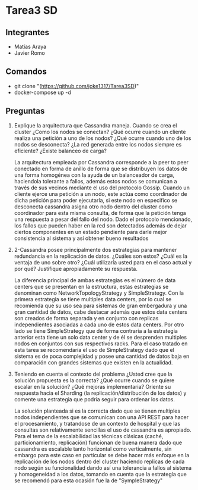 # Tarea3 SD

## Integrantes 


- Matías Araya
- Javier Romo


## Comandos 


- git clone "(https://github.com/joke1317/Tarea3SD)"
- docker-compose up -d



## Preguntas

1. Explique la arquitectura que Cassandra maneja. Cuando se crea el cluster ¿Como los nodos se conectan? 
¿Qué ocurre cuando un cliente realiza una petición a uno de los nodos? ¿Qué ocurre cuando uno de los nodos se desconecta? 
¿La red generada entre los nodos siempre es eficiente? ¿Existe balanceo de carga?

    La arquitectura empleada por Cassandra corresponde a la peer to peer conectado en forma de anillo de forma que se distribuyen los datos de una forma 
    homogénea con la ayuda de un balanceador de carga, haciendola tolerante a fallos, además estos nodos se comunican a través de sus vecinos mediante el uso 
    del protocolo Gossip. Cuando un cliente ejerce una petición a un nodo, este actúa como coordinador de dicha petición para poder ejecutarla, si este nodo en
    especifico se desconecta cassandra asigna otro nodo dentro del cluster como coordinador para esta misma consulta, de forma que la petición tenga una 
    respuesta a pesar del fallo del nodo. Dado el protocolo mencionado, los fallos que pueden haber en la red son detectados además de dejar ciertos componentes en
    un estado pendiente para darle mejor consistencia al sistema y así obtener bueno resultados

2. 2-Cassandra posee principalmente dos estrategias para mantener redundancia en la replicación de datos. ¿Cuáles son estos? 
¿Cuál es la ventaja de uno sobre otro? ¿Cuál utilizaría usted para en el caso actual y por qué? Justifique 
apropiadamente su respuesta.

    La diferencia principal de ambas estrategias  es el número de data centers que se presentan en la estructura, estas estrategias
    se denominan como NetworkTopologyStrategy y SimpleStrategy.
    Con la primera estrategia se tiene multiples data centers, por lo cual se recomienda que su uso sea para sistemas 
    de gran embergadura y una gran cantidad de datos, cabe destacar además que estos data centers son creados de forma separada
    y en conjunto con replicas independientes asociadas a cada uno de estos data centers.
    Por otro lado se tiene SimpleStrategy que de forma contraria a la estrategia anterior esta tiene un solo data center y de
    él se desprenden multiples nodos en conjuntos con sus respectivos racks.
    Para el caso tratado en esta tarea se recomendaría el uso de SimpleStrategy dado que el sistema es de poca complejidad 
    y posee una cantidad de datos baja en comparación con grandes sistemas que existen en la actualidad.

3. Teniendo en cuenta el contexto del problema ¿Usted cree que la solución propuesta es la correcta? 
¿Qué ocurre cuando se quiere escalar en la solución? ¿Qué mejoras implementaria? 
Oriente su respuesta hacia el Sharding (la replicación/distribución de los datos) y comente una estrategia que 
podría seguir para ordenar los datos.

    La solución planteada si es la correcta dado que se tienen multiples nodos independientes que se comunican con una API REST
    para hacer el procesamiento, y tratandose de un contexto de hospital y que las consultas son relativamente 
    sencillas el uso de cassandra es apropiado. Para el tema de la escalabilidad las técnicas clásicas 
    (caché, particionamiento, replicación) funcionan de buena manera dado que cassandra es escalable tanto horizontal como 
    verticalmente, sin embargo para este caso en particular se debe hacer más enfoque en la replicación de los nodos dentro 
    del cluster haciendo replicas de cada nodo según su funcionalidad dando así una tolerancia a fallos al sistema y homogeneidad
    a los datos, tomando en cuenta que la estrategía que se recomendó para esta ocasión fue la de "SympleStrategy"
    
